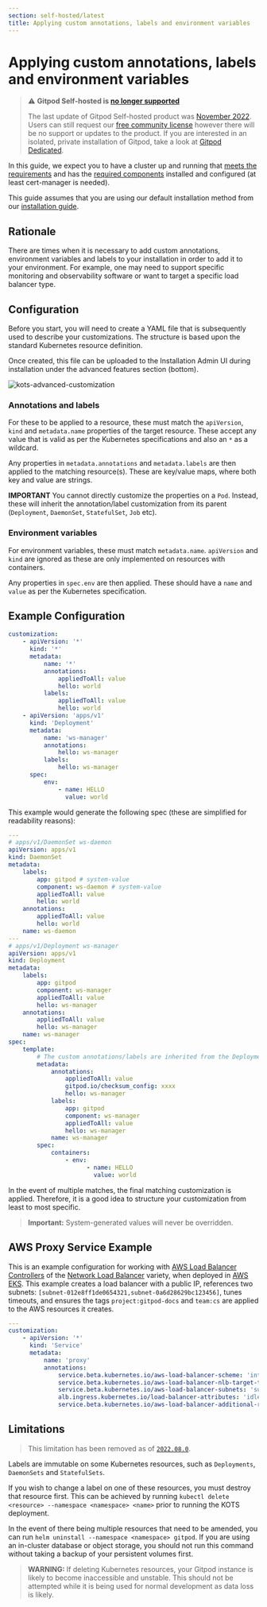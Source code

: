 ```yaml
---
section: self-hosted/latest
title: Applying custom annotations, labels and environment variables
---
```


<script context="module">
  export const prerender = true;
</script>

# Applying custom annotations, labels and environment variables

> ⚠️ **Gitpod Self-hosted is [no longer supported](/blog/introducing-gitpod-dedicated)**
>
> The last update of Gitpod Self-hosted product was [November 2022](/changelog/november-self-hosted-release). Users can still request our [free community license](/community-license) however there will be no support or updates to the product. If you are interested in an isolated, private installation of Gitpod, take a look at [Gitpod Dedicated](/dedicated).

In this guide, we expect you to have a cluster up and running that [meets the requirements](../requirements) and has the [required components](../requirements) installed and configured (at least cert-manager is needed).

This guide assumes that you are using our default installation method from our [installation guide](../installing-gitpod).

## Rationale

There are times when it is necessary to add custom annotations, environment variables and labels to your installation in order to add it to your environment. For example, one may need to support specific monitoring and observability software or want to target a specific load balancer type.

## Configuration

Before you start, you will need to create a YAML file that is subsequently used to describe your customizations. The structure is based upon the standard Kubernetes resource definition.

Once created, this file can be uploaded to the Installation Admin UI during installation under the advanced features section (bottom).

![kots-advanced-customization](../../static/images/docs/self-hosted/kots-advanced-customization.png)

### Annotations and labels

For these to be applied to a resource, these must match the `apiVersion`, `kind` and `metadata.name` properties of the target resource. These accept any value that is valid as per the Kubernetes specifications and also an `*` as a wildcard.

Any properties in `metadata.annotations` and `metadata.labels` are then applied to the matching resource(s). These are key/value maps, where both key and value are strings.

**IMPORTANT** You cannot directly customize the properties on a `Pod`. Instead, these will inherit the annotation/label customization from its parent (`Deployment`, `DaemonSet`, `StatefulSet`, `Job` etc).

### Environment variables

For environment variables, these must match `metadata.name`. `apiVersion` and `kind` are ignored as these are only implemented on resources with containers.

Any properties in `spec.env` are then applied. These should have a `name` and `value` as per the Kubernetes specification.

## Example Configuration

```yaml
customization:
    - apiVersion: '*'
      kind: '*'
      metadata:
          name: '*'
          annotations:
              appliedToAll: value
              hello: world
          labels:
              appliedToAll: value
              hello: world
    - apiVersion: 'apps/v1'
      kind: 'Deployment'
      metadata:
          name: 'ws-manager'
          annotations:
              hello: ws-manager
          labels:
              hello: ws-manager
      spec:
          env:
              - name: HELLO
                value: world
```

This example would generate the following spec (these are simplified for readability reasons):

```yaml
---
# apps/v1/DaemonSet ws-daemon
apiVersion: apps/v1
kind: DaemonSet
metadata:
    labels:
        app: gitpod # system-value
        component: ws-daemon # system-value
        appliedToAll: value
        hello: world
    annotations:
        appliedToAll: value
        hello: world
    name: ws-daemon
---
# apps/v1/Deployment ws-manager
apiVersion: apps/v1
kind: Deployment
metadata:
    labels:
        app: gitpod
        component: ws-manager
        appliedToAll: value
        hello: ws-manager
    annotations:
        appliedToAll: value
        hello: ws-manager
    name: ws-manager
spec:
    template:
        # The custom annotations/labels are inherited from the Deployment spec
        metadata:
            annotations:
                appliedToAll: value
                gitpod.io/checksum_config: xxxx
                hello: ws-manager
            labels:
                app: gitpod
                component: ws-manager
                appliedToAll: value
                hello: ws-manager
            name: ws-manager
        spec:
            containers:
                - env:
                      - name: HELLO
                        value: world
```

In the event of multiple matches, the final matching customization is applied. Therefore, it is a good idea to structure your customization from least to most specific.

> **Important:** System-generated values will never be overridden.

## AWS Proxy Service Example

This is an example configuration for working with [AWS Load Balancer Controllers](https://kubernetes-sigs.github.io/aws-load-balancer-controller/v2.4/) of the [Network Load Balancer](https://kubernetes-sigs.github.io/aws-load-balancer-controller/v2.4/guide/service/nlb/) variety, when deployed in [AWS EKS](https://aws.amazon.com/eks/). This example creates a load balancer with a public IP, references two subnets: `[subnet-012e8ff1de0654321,subnet-0a6d28629bc123456]`, tunes timeouts, and ensures the tags `project:gitpod-docs` and `team:cs` are applied to the AWS resources it creates.

```yaml
---
customization:
    - apiVersion: '*'
      kind: 'Service'
      metadata:
          name: 'proxy'
          annotations:
              service.beta.kubernetes.io/aws-load-balancer-scheme: 'internet-facing'
              service.beta.kubernetes.io/aws-load-balancer-nlb-target-type: 'instance'
              service.beta.kubernetes.io/aws-load-balancer-subnets: 'subnet-012e8ff1de0654321,subnet-0a6d28629bc123456'
              alb.ingress.kubernetes.io/load-balancer-attributes: 'idle_timeout.timeout_seconds=3600'
              service.beta.kubernetes.io/aws-load-balancer-additional-resource-tags: 'project=gitpod-docs,team=cs'
```

## Limitations

> This limitation has been removed as of [`2022.08.0`](https://github.com/gitpod-io/gitpod/releases/tag/2022.08.0).

Labels are immutable on some Kubernetes resources, such as `Deployments`, `DaemonSets` and `StatefulSets`.

If you wish to change a label on one of these resources, you must destroy that resource first. This can be achieved by running `kubectl delete <resource> --namespace <namespace> <name>` prior to running the KOTS deployment.

In the event of there being multiple resources that need to be amended, you can run `helm uninstall --namespace <namespace> gitpod`. If you are using an in-cluster database or object storage, you should not run this command without taking a backup of your persistent volumes first.

> **WARNING:** If deleting Kubernetes resources, your Gitpod instance is likely to become inaccessible and unstable. This should not be attempted while it is being used for normal development as data loss is likely.
